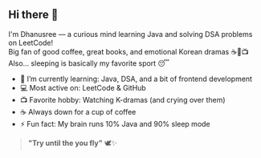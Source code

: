 ## Hi there 👋

I'm Dhanusree — a curious mind learning Java and solving DSA problems on LeetCode!  
Big fan of good coffee, great books, and emotional Korean dramas ☕📖📺  
Also... sleeping is basically my favorite sport 😴


- 🌱 I’m currently learning: Java, DSA, and a bit of frontend development 
- 💻 Most active on: LeetCode & GitHub  
- 📺 Favorite hobby: Watching K-dramas (and crying over them)  
- ☕ Always down for a cup of coffee  
- ⚡ Fun fact: My brain runs 10% Java and 90% sleep mode  

> **"Try until the you fly"** 🕊️✨
